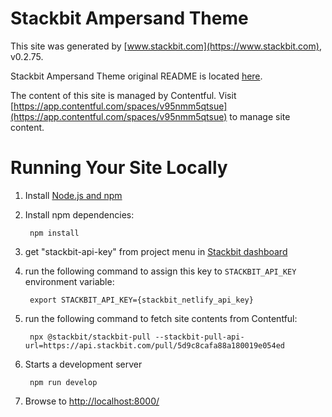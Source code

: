 # Stackbit Ampersand Theme

This site was generated by [www.stackbit.com](https://www.stackbit.com), v0.2.75.

Stackbit Ampersand Theme original README is located [here](./README.theme.md).

The content of this site is managed by Contentful. Visit [https://app.contentful.com/spaces/v95nmm5qtsue](https://app.contentful.com/spaces/v95nmm5qtsue) to manage site content.

# Running Your Site Locally

1. Install [Node.js and npm](https://nodejs.org/en/)

1. Install npm dependencies:

        npm install

1. get "stackbit-api-key" from project menu in [Stackbit dashboard](https://app.stackbit.com/dashboard)

1. run the following command to assign this key to `STACKBIT_API_KEY` environment variable:

        export STACKBIT_API_KEY={stackbit_netlify_api_key}

1. run the following command to fetch site contents from Contentful:

        npx @stackbit/stackbit-pull --stackbit-pull-api-url=https://api.stackbit.com/pull/5d9c8cafa88a180019e054ed

1. Starts a development server

        npm run develop

1. Browse to [http://localhost:8000/](http://localhost:8000/)

